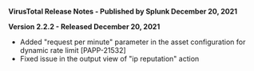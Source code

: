 **VirusTotal Release Notes - Published by Splunk December 20, 2021**


**Version 2.2.2 - Released December 20, 2021**

* Added "request per minute" parameter in the asset configuration for dynamic rate limit [PAPP-21532]
* Fixed issue in the output view of "ip reputation" action